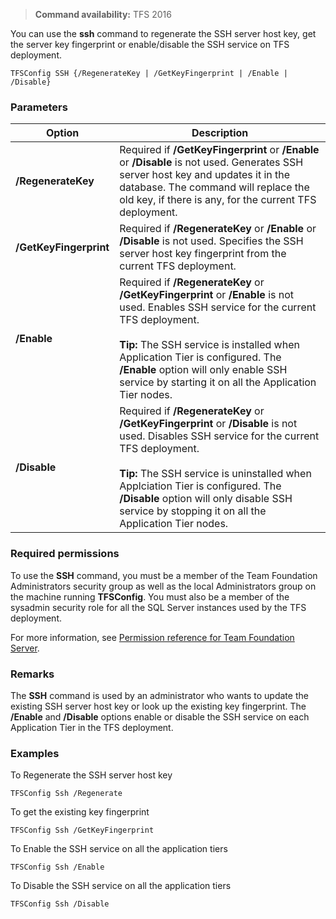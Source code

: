 >**Command availability:** TFS 2016

You can use the **ssh** command to regenerate the SSH server host key, get the server key fingerprint or enable/disable the SSH service on TFS deployment.

	TFSConfig SSH {/RegenerateKey | /GetKeyFingerprint | /Enable | /Disable} 

### Parameters

<table>
	<thead>
		<tr>
			<th>Option</th>
			<th>Description</th>
		</tr>
	</thead>
	<tbody>
		<tr>
			<td><strong>/RegenerateKey</strong></td>
			<td>
				Required if <strong>/GetKeyFingerprint</strong> or <strong>/Enable</strong> or <strong>/Disable</strong> is not used.
				Generates SSH server host key and updates it in the database. The command will replace the old key, if there is any, for the current TFS deployment. 				
			</td>
		</tr>
		<tr>
			<td><strong>/GetKeyFingerprint</strong></td>
			<td>
				Required if <strong>/RegenerateKey</strong> or <strong>/Enable</strong> or <strong>/Disable</strong> is not used.
				Specifies the SSH server host key fingerprint from the current TFS deployment. 
			</td>
		</tr>
		<tr>
			<td><strong>/Enable</strong></td>
			<td>
				Required if <strong>/RegenerateKey</strong> or <strong>/GetKeyFingerprint</strong> or <strong>/Enable</strong> is not used.
				Enables SSH service for the current TFS deployment.<br /><br />
				<strong>Tip:</strong> The SSH service is installed when Application Tier is configured. The <strong>/Enable</strong> option will only enable SSH service by starting it on all the Application Tier nodes. 
			</td>
		</tr>
		<tr>
			<td><strong>/Disable</strong></td>
			<td>
				Required if <strong>/RegenerateKey</strong> or <strong>/GetKeyFingerprint</strong> or <strong>/Disable</strong> is not used.
				Disables SSH service for the current TFS deployment.<br /><br />
				<strong>Tip:</strong> The SSH service is uninstalled when Applciation Tier is configured. The <strong>/Disable</strong> option will only disable SSH service by stopping it on all the Application Tier nodes.
			</td>
		</tr>
	</tbody>
</table>

### Required permissions

To use the **SSH** command, you must be a member of the Team Foundation Administrators security group as well as the local Administrators group on the machine running **TFSConfig**. 
You must also be a member of the sysadmin security role for all the SQL Server instances used by the TFS deployment. 

For more information, see [Permission reference for Team Foundation Server](/vsts/../security/permissions.md).

### Remarks

The **SSH** command is used by an administrator who wants to update the existing SSH server host key or look up the existing key fingerprint. 
The **/Enable** and **/Disable** options enable or disable the SSH service on each Application Tier in the TFS deployment.

### Examples

To Regenerate the SSH server host key

    TFSConfig Ssh /Regenerate

To get the existing key fingerprint

    TFSConfig Ssh /GetKeyFingerprint

To Enable the SSH service on all the application tiers

    TFSConfig Ssh /Enable

To Disable the SSH service on all the application tiers

    TFSConfig Ssh /Disable
